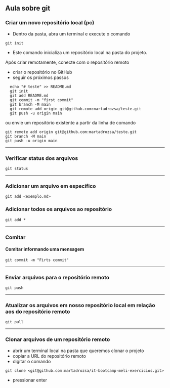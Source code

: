 ## Aula sobre git

### Criar um novo repositório local (pc)
- Dentro da pasta, abra um terminal e execute o comando

```shell
git init
```
- Este comando inicializa um repositório local na pasta do projeto.

Após criar remotamente, conecte com o repositório remoto
- criar o repositório no GitHub
- seguir os próximos passos

```shell
  echo "# teste" >> README.md
  git init
  git add README.md
  git commit -m "first commit"
  git branch -M main
  git remote add origin git@github.com:martadrozsa/teste.git
  git push -u origin main 
```
ou envie um repositório existente a partir da linha de comando
```shell
git remote add origin git@github.com:martadrozsa/teste.git
git branch -M main
git push -u origin main
```
___________________________________

### Verificar status dos arquivos

```shell
git status
```
___________________________________

### Adicionar um arquivo em específico
```shell
git add <exemplo.md>
```
### Adicionar todos os arquivos ao repositório

```shell
git add *
```
___________________________________

### Comitar

#### Comitar informando uma mensagem
```shell
git commit -m "Firts commit"
```
___________________________________

### Enviar arquivos para o repositório remoto
```shell
git push
```

___________________________________

### Atualizar os arquivos em nosso repositório local em relação aos do repositório remoto
```shell
git pull
```
___________________________________

### Clonar arquivos de um repositório remoto
- abrir um terminal local na pasta que queremos clonar o projeto
- copiar a URL do repositório remoto
- digitar o comando 
```shell
git clone <git@github.com:martadrozsa/it-bootcamp-meli-exercicios.git>
```
- pressionar enter
